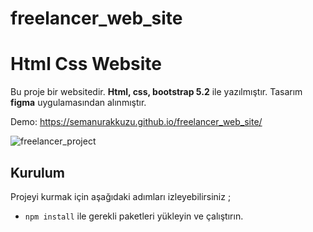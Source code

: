 # freelancer_web_site
# Html Css Website

Bu proje bir websitedir.  **Html, css, bootstrap 5.2**  ile yazılmıştır. 
Tasarım **figma** uygulamasından alınmıştır.

Demo: https://semanurakkuzu.github.io/freelancer_web_site/


![freelancer_project](https://user-images.githubusercontent.com/110597975/209096436-8ec4730d-8ffa-4909-b7be-1c68a2a8146c.png)

## Kurulum

Projeyi kurmak için aşağıdaki adımları izleyebilirsiniz ;

 - `npm install` ile gerekli paketleri yükleyin ve çalıştırın.
